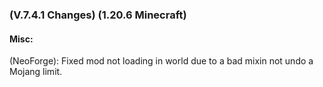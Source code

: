 ### **(V.7.4.1 Changes) (1.20.6 Minecraft)**

#### Misc:
(NeoForge): Fixed mod not loading in world due to a bad mixin not undo a Mojang limit.